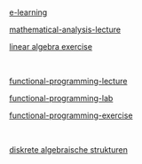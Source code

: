<br>
<br>
<br>
<br>

[e-learning](https://e-learning.tuhh.de/studip/dispatch.php/start)

[mathematical-analysis-lecture](https://tuhh.zoom.us/j/87291343957?pwd=WjIxVmpTSWMxVXRxSVRKMFlxaXJLQT09)

[linear algebra exercise](https://tuhh.zoom.us/j/84827648670?pwd=TDUzWE45bVlVUTNCZnJPMnZFZ0Y1UT09#success)

<br>

[functional-programming-lecture](https://tuhh.zoom.us/j/88910119571?pwd=Z2YrMksxLzg1NENkRkt4Rmw4QVFXQT09#success)

[functional-programming-lab](https://tuhh.zoom.us/j/85886154797?pwd=RktjSWovRTRBWnd0OUxId0lFZitmUT09#success)

[functional-programming-exercise](https://tuhh.zoom.us/j/86808746827?pwd=SzRXb1dlUmcwenRZaElObUlXNS9lQT09#success)

<br>

[diskrete algebraische strukturen](https://tuhh.zoom.us/j/87833655708?pwd=dUJ5aGxnRTRJdHZqcEY2VytSekcxdz09)

